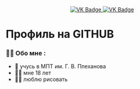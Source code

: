 <div id= "bages" align ="center">
<a href= "https://vk.com/linaaalss"> 
  <img src = "http://img.shields.io/badge/VK-blue?style=for-the-badge&logoColor=white" alt="VK Badge"/>
</a>

<a href="https://e.mail.ru/inbox/?back=1"> 
  <img src = "https://img.shields.io/badge/EMAL-red?style=for-the-badge&logo=Gmail&logoColor=white" alt="VK Badge"/>
</a>
</div>

<div id="viewprof" align="center" >
  <img src="https://komarev.com/ghpvc/?username=a1sviridova&style=flat-square&color=blue" alt=""/>
</div>

<div id="heythere" aling="center">
<h1> Профиль на GITHUB </h1>
</div>

### :woman_technologist: Обо мне :
- :brain: учусь в МПТ им. Г. В. Плеханова
- :woman_pilot: мне 18 лет
- :biking_woman: люблю рисовать
